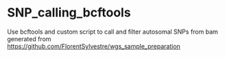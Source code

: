 # SNP_calling_bcftools
Use bcftools and custom script to call and filter autosomal SNPs from bam generated from https://github.com/FlorentSylvestre/wgs_sample_preparation
